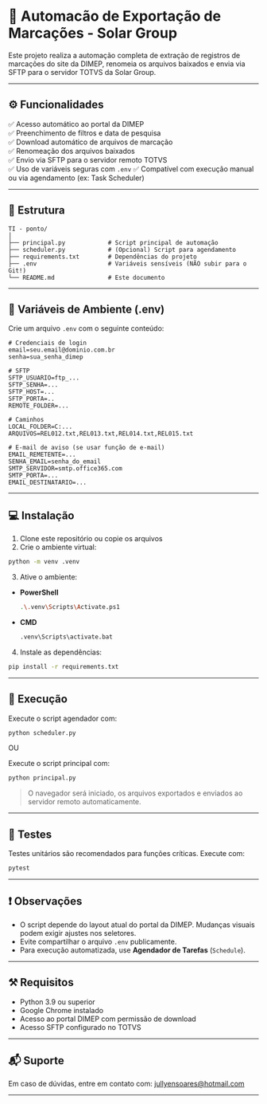# 📌 Automacão de Exportação de Marcações - Solar Group

Este projeto realiza a automação completa de extração de registros de marcações do site da DIMEP, renomeia os arquivos baixados e envia via SFTP para o servidor TOTVS da Solar Group.

---

## ⚙️ Funcionalidades

✅ Acesso automático ao portal da DIMEP      
✅ Preenchimento de filtros e data de pesquisa      
✅ Download automático de arquivos de marcação      
✅ Renomeação dos arquivos baixados        
✅ Envio via SFTP para o servidor remoto TOTVS     
✅ Uso de variáveis seguras com `.env`
✅ Compatível com execução manual ou via agendamento (ex: Task Scheduler)

---

## 📁 Estrutura

```
TI - ponto/
│
├── principal.py            # Script principal de automação
├── scheduler.py            # (Opcional) Script para agendamento
├── requirements.txt        # Dependências do projeto
├── .env                    # Variáveis sensíveis (NÃO subir para o Git!)
└── README.md               # Este documento
```

---

## 🔐 Variáveis de Ambiente (.env)

Crie um arquivo `.env` com o seguinte conteúdo:

```env
# Credenciais de login
email=seu.email@dominio.com.br
senha=sua_senha_dimep

# SFTP
SFTP_USUARIO=ftp_...
SFTP_SENHA=...
SFTP_HOST=...
SFTP_PORTA=..
REMOTE_FOLDER=...

# Caminhos
LOCAL_FOLDER=C:...
ARQUIVOS=REL012.txt,REL013.txt,REL014.txt,REL015.txt

# E-mail de aviso (se usar função de e-mail)
EMAIL_REMETENTE=...
SENHA_EMAIL=senha_do_email
SMTP_SERVIDOR=smtp.office365.com
SMTP_PORTA=...
EMAIL_DESTINATARIO=...
```

---

## 💻 Instalação

1. Clone este repositório ou copie os arquivos
2. Crie o ambiente virtual:

```bash
python -m venv .venv
```

3. Ative o ambiente:

* **PowerShell**

  ```bash
  .\.venv\Scripts\Activate.ps1
  ```
* **CMD**

  ```cmd
  .venv\Scripts\activate.bat
  ```

4. Instale as dependências:

```bash
pip install -r requirements.txt
```

---

## 🚀 Execução

Execute o script agendador com:

```bash
python scheduler.py
```
OU

Execute o script principal com:

```bash
python principal.py
```

> O navegador será iniciado, os arquivos exportados e enviados ao servidor remoto automaticamente.

---

## 🧪 Testes

Testes unitários são recomendados para funções críticas. Execute com:

```bash
pytest
```

---

## ❗ Observações

* O script depende do layout atual do portal da DIMEP. Mudanças visuais podem exigir ajustes nos seletores.
* Evite compartilhar o arquivo `.env` publicamente.
* Para execução automatizada, use **Agendador de Tarefas** (`Schedule`).

---

## ⚒️ Requisitos

* Python 3.9 ou superior
* Google Chrome instalado
* Acesso ao portal DIMEP com permissão de download
* Acesso SFTP configurado no TOTVS

---

## 📬 Suporte

Em caso de dúvidas, entre em contato com:
[jullyensoares@hotmail.com](mailto:jullyensoares@hotmail.com)

---

